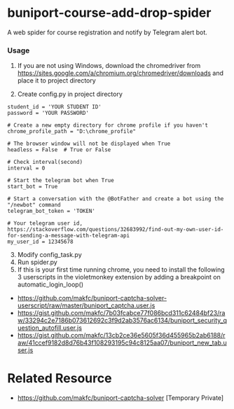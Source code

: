 # buniport-course-add-drop-spider
A web spider for course registration and notify by Telegram alert bot.

### Usage
1. If you are not using Windows, download the chromedriver from <https://sites.google.com/a/chromium.org/chromedriver/downloads> and place it to project directory

2. Create config.py in project directory
```
student_id = 'YOUR STUDENT ID'
password = 'YOUR PASSWORD'

# Create a new empty directory for chrome profile if you haven't
chrome_profile_path = "D:\chrome_profile"

# The browser window will not be displayed when True
headless = False  # True or False

# Check interval(second)
interval = 0

# Start the telegram bot when True
start_bot = True

# Start a conversation with the @BotFather and create a bot using the "/newbot" command
telegram_bot_token = 'TOKEN'

# Your telegram user id, https://stackoverflow.com/questions/32683992/find-out-my-own-user-id-for-sending-a-message-with-telegram-api
my_user_id = 12345678  
```

3. Modify config_task.py
4. Run spider.py
5. If this is your first time running chrome, you need to install the following 3 userscripts in the violetmonkey extension by adding a breakpoint on automatic_login_loop()
* https://github.com/makfc/buniport-captcha-solver-userscript/raw/master/buniport_captcha.user.js
* https://gist.github.com/makfc/7b03fcabce77f086bcd311c62484bf23/raw/33294c2e7186b073612692c3f9d2ab3576ac6134/buniport_security_question_autofill.user.js
* https://gist.github.com/makfc/13cb2ce36e5605f36d455965b2ab6188/raw/41ccef9182d8d76b43f108293195c94c8125aa07/buniport_new_tab.user.js

# Related Resource
* https://github.com/makfc/buniport-captcha-solver [Temporary Private]
